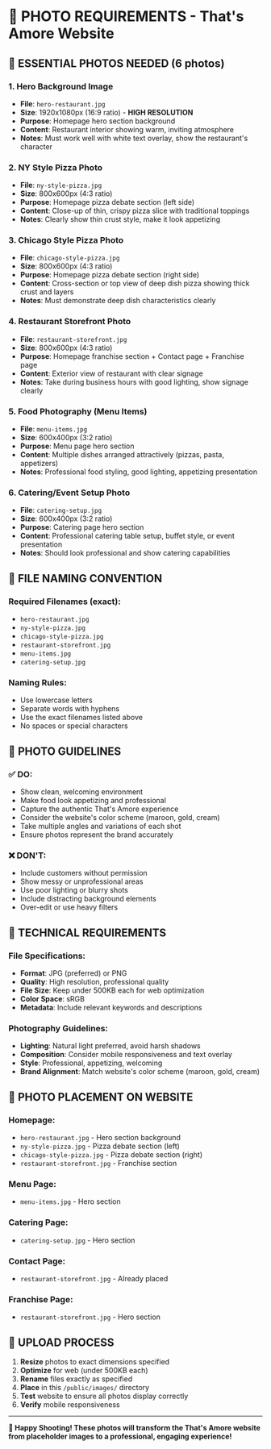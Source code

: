 # 📸 PHOTO REQUIREMENTS - That's Amore Website

## 🎯 ESSENTIAL PHOTOS NEEDED (6 photos)

### **1. Hero Background Image**
- **File**: `hero-restaurant.jpg`
- **Size**: 1920x1080px (16:9 ratio) - **HIGH RESOLUTION**
- **Purpose**: Homepage hero section background
- **Content**: Restaurant interior showing warm, inviting atmosphere
- **Notes**: Must work well with white text overlay, show the restaurant's character

### **2. NY Style Pizza Photo**
- **File**: `ny-style-pizza.jpg`
- **Size**: 800x600px (4:3 ratio)
- **Purpose**: Homepage pizza debate section (left side)
- **Content**: Close-up of thin, crispy pizza slice with traditional toppings
- **Notes**: Clearly show thin crust style, make it look appetizing

### **3. Chicago Style Pizza Photo**
- **File**: `chicago-style-pizza.jpg`
- **Size**: 800x600px (4:3 ratio)
- **Purpose**: Homepage pizza debate section (right side)
- **Content**: Cross-section or top view of deep dish pizza showing thick crust and layers
- **Notes**: Must demonstrate deep dish characteristics clearly

### **4. Restaurant Storefront Photo**
- **File**: `restaurant-storefront.jpg`
- **Size**: 800x600px (4:3 ratio)
- **Purpose**: Homepage franchise section + Contact page + Franchise page
- **Content**: Exterior view of restaurant with clear signage
- **Notes**: Take during business hours with good lighting, show signage clearly

### **5. Food Photography (Menu Items)**
- **File**: `menu-items.jpg`
- **Size**: 600x400px (3:2 ratio)
- **Purpose**: Menu page hero section
- **Content**: Multiple dishes arranged attractively (pizzas, pasta, appetizers)
- **Notes**: Professional food styling, good lighting, appetizing presentation

### **6. Catering/Event Setup Photo**
- **File**: `catering-setup.jpg`
- **Size**: 600x400px (3:2 ratio)
- **Purpose**: Catering page hero section
- **Content**: Professional catering table setup, buffet style, or event presentation
- **Notes**: Should look professional and show catering capabilities

## 📁 FILE NAMING CONVENTION

### **Required Filenames (exact):**
- `hero-restaurant.jpg`
- `ny-style-pizza.jpg`
- `chicago-style-pizza.jpg`
- `restaurant-storefront.jpg`
- `menu-items.jpg`
- `catering-setup.jpg`

### **Naming Rules:**
- Use lowercase letters
- Separate words with hyphens
- Use the exact filenames listed above
- No spaces or special characters

## 🎨 PHOTO GUIDELINES

### **✅ DO:**
- Show clean, welcoming environment
- Make food look appetizing and professional
- Capture the authentic That's Amore experience
- Consider the website's color scheme (maroon, gold, cream)
- Take multiple angles and variations of each shot
- Ensure photos represent the brand accurately

### **❌ DON'T:**
- Include customers without permission
- Show messy or unprofessional areas
- Use poor lighting or blurry shots
- Include distracting background elements
- Over-edit or use heavy filters

## 🔧 TECHNICAL REQUIREMENTS

### **File Specifications:**
- **Format**: JPG (preferred) or PNG
- **Quality**: High resolution, professional quality
- **File Size**: Keep under 500KB each for web optimization
- **Color Space**: sRGB
- **Metadata**: Include relevant keywords and descriptions

### **Photography Guidelines:**
- **Lighting**: Natural light preferred, avoid harsh shadows
- **Composition**: Consider mobile responsiveness and text overlay
- **Style**: Professional, appetizing, welcoming
- **Brand Alignment**: Match website's color scheme (maroon, gold, cream)

## 📍 PHOTO PLACEMENT ON WEBSITE

### **Homepage:**
- `hero-restaurant.jpg` - Hero section background
- `ny-style-pizza.jpg` - Pizza debate section (left)
- `chicago-style-pizza.jpg` - Pizza debate section (right)
- `restaurant-storefront.jpg` - Franchise section

### **Menu Page:**
- `menu-items.jpg` - Hero section

### **Catering Page:**
- `catering-setup.jpg` - Hero section

### **Contact Page:**
- `restaurant-storefront.jpg` - Already placed

### **Franchise Page:**
- `restaurant-storefront.jpg` - Hero section

## 🚀 UPLOAD PROCESS

1. **Resize** photos to exact dimensions specified
2. **Optimize** for web (under 500KB each)
3. **Rename** files exactly as specified
4. **Place** in this `/public/images/` directory
5. **Test** website to ensure all photos display correctly
6. **Verify** mobile responsiveness

---

**📸 Happy Shooting! These photos will transform the That's Amore website from placeholder images to a professional, engaging experience!**
